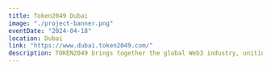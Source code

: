 ```yaml
---
title: Token2049 Dubai
image: "./project-banner.png"
eventDate: "2024-04-18"
location: Dubai
link: "https://www.dubai.token2049.com/"
description: ​TOKEN2049 brings together the global Web3 industry, uniting entrepreneurs, investors, developers, industry insiders and global media - and creates unparalleled networking opportunities.
---
```

